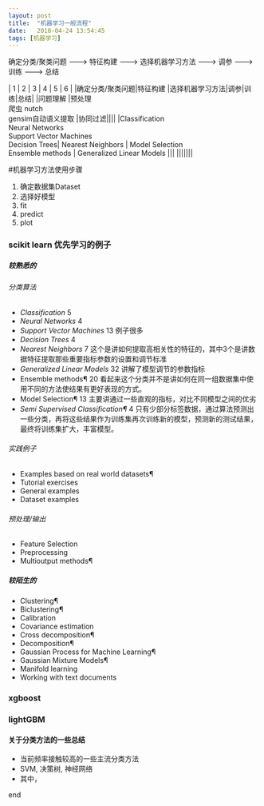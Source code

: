 ```yaml
---
layout: post
title:  "机器学习一般流程"
date:   2018-04-24 13:54:45
tags: [机器学习]
---
```


确定分类/聚类问题 ---> 特征构建 ---> 选择机器学习方法 ---> 调参 ---> 训练 ---> 总结

| 1            | 2                                 | 3           |  4 |  5 |  6 |
|确定分类/聚类问题|特征构建                            |选择机器学习方法|调参|训练|总结|
|问题理解        |预处理<br>爬虫 nutch<br>gensim自动语义提取  |协同过滤||||
|Classification<br>Neural Networks<br>Support Vector Machines<br>Decision Trees| Nearest Neighbors | Model Selection<br> Ensemble methods | Generalized Linear Models |||
|||||||


#机器学习方法使用步骤
1. 确定数据集Dataset
2. 选择好模型
3. fit
4. predict
5. plot

### scikit learn 优先学习的例子
##### 较熟悉的
###### 分类算法
+ _Classification_  5
+ _Neural Networks_ 4
+ _Support Vector Machines_  13 例子很多
+ _Decision Trees_ 4
+ _Nearest Neighbors_ 7 这个是讲如何提取高相关性的特征的，其中3个是讲数据特征提取那些重要指标参数的设置和调节标准
+ _Generalized Linear Models_ 32 讲解了模型调节的参数指标
+ Ensemble methods¶ 20 看起来这个分类并不是讲如何在同一组数据集中使用不同的方法使结果有更好表现的方式。
+ Model Selection¶  13 主要讲通过一些直观的指标，对比不同模型之间的优劣
+ _Semi Supervised Classification¶_ 4 只有少部分标签数据，通过算法预测出一些分类，再将这些结果作为训练集再次训练新的模型，预测新的测试结果，最终将训练集扩大，丰富模型。
###### 实践例子
+ Examples based on real world datasets¶
+ Tutorial exercises
+ General examples
+ Dataset examples
###### 预处理/输出
+ Feature Selection
+ Preprocessing
+ Multioutput methods¶

##### 较陌生的
+ Clustering¶
+ Biclustering¶
+ Calibration
+ Covariance estimation
+ Cross decomposition¶
+ Decomposition¶
+ Gaussian Process for Machine Learning¶
+ Gaussian Mixture Models¶
+ Manifold learning
+ Working with text documents

### xgboost
### lightGBM


#### 关于分类方法的一些总结
+ 当前频率接触较高的一些主流分类方法
+ SVM, 决策树, 神经网络
+ 其中，

end
